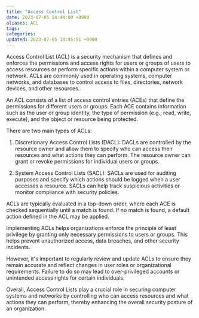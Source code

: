 ```yaml
---
title: "Access Control List"
date: 2023-07-05 14:44:00 +0900
aliases: ACL
tags: 
categories: 
updated: 2023-07-05 14:45:51 +0900
---
```


Access Control List (ACL) is a security mechanism that defines and enforces the permissions and access rights for users or groups of users to access resources or perform specific actions within a computer system or network. ACLs are commonly used in operating systems, computer networks, and databases to control access to files, directories, network devices, and other resources.

An ACL consists of a list of access control entries (ACEs) that define the permissions for different users or groups. Each ACE contains information such as the user or group identity, the type of permission (e.g., read, write, execute), and the object or resource being protected.

There are two main types of ACLs:

1. Discretionary Access Control Lists (DACL): DACLs are controlled by the resource owner and allow them to specify who can access their resources and what actions they can perform. The resource owner can grant or revoke permissions for individual users or groups.

2. System Access Control Lists (SACL): SACLs are used for auditing purposes and specify which actions should be logged when a user accesses a resource. SACLs can help track suspicious activities or monitor compliance with security policies.

ACLs are typically evaluated in a top-down order, where each ACE is checked sequentially until a match is found. If no match is found, a default action defined in the ACL may be applied.

Implementing ACLs helps organizations enforce the principle of least privilege by granting only necessary permissions to users or groups. This helps prevent unauthorized access, data breaches, and other security incidents.

However, it's important to regularly review and update ACLs to ensure they remain accurate and reflect changes in user roles or organizational requirements. Failure to do so may lead to over-privileged accounts or unintended access rights for certain individuals.

Overall, Access Control Lists play a crucial role in securing computer systems and networks by controlling who can access resources and what actions they can perform, thereby enhancing the overall security posture of an organization.
